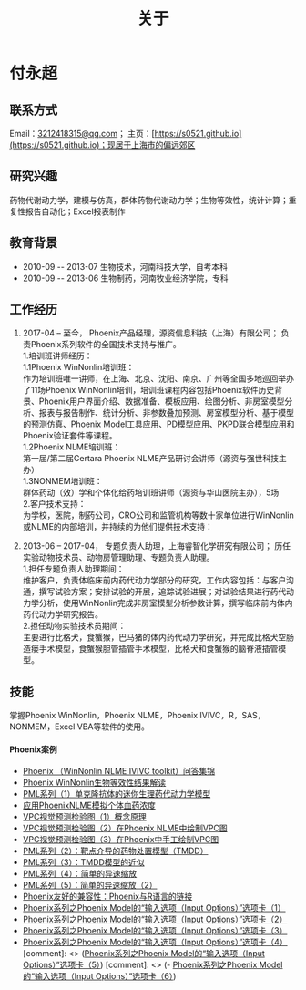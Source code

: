 ﻿---
title: "关于"
slug: "cn/vitae"
---

# 付永超

## 联系方式
Email：3212418315@qq.com；
主页：[https://s0521.github.io](https://s0521.github.io)；现居于上海市的偏远郊区

## 研究兴趣
药物代谢动力学，建模与仿真，群体药物代谢动力学；生物等效性，统计计算；重复性报告自动化；Excel报表制作

## 教育背景
* 2010-09 -- 2013-07
生物技术，河南科技大学，自考本科
* 2010-09 -- 2013-06
生物制药，河南牧业经济学院，专科

## 工作经历
1. 2017-04 – 至今，
Phoenix产品经理，源资信息科技（上海）有限公司；
负责Phoenix系列软件的全国技术支持与推广。  
1.培训班讲师经历：  
1.1Phoenix WinNonlin培训班：  
作为培训班唯一讲师，在上海、北京、沈阳、南京、广州等全国多地巡回举办了11场Phoenix WinNonlin培训，培训班课程内容包括Phoenix软件历史背景、Phoenix用户界面介绍、数据准备、模板应用、绘图分析、非房室模型分析、报表与报告制作、统计分析、非参数叠加预测、房室模型分析、基于模型的预测仿真、Phoenix Model工具应用、PD模型应用、PKPD联合模型应用和Phoenix验证套件等课程。  
1.2Phoenix NLME培训班：  
第一届/第二届Certara Phoenix NLME产品研讨会讲师（源资与强世科技主办）  
1.3NONMEM培训班：  
群体药动（效）学和个体化给药培训班讲师（源资与华山医院主办），5场  
2.客户技术支持：  
为学校，医院，制药公司，CRO公司和监管机构等数十家单位进行WinNonlin或NLME的内部培训，并持续的为他们提供技术支持：

2. 2013-06 – 2017-04，
专题负责人助理，上海睿智化学研究有限公司；
历任实验动物技术员、动物房管理助理、专题负责人助理。  
1.担任专题负责人助理期间：  
维护客户，负责体临床前内药代动力学部分的研究，工作内容包括：与客户沟通，撰写试验方案；安排试验的开展，追踪试验进展；对试验结果进行药代动力学分析，使用WinNonlin完成非房室模型分析参数计算，撰写临床前内体内药代动力学研究报告。  
2.担任动物实验技术员期间：  
主要进行比格犬，食蟹猴，巴马猪的体内药代动力学研究，并完成比格犬空肠造瘘手术模型，食蟹猴胆管插管手术模型，比格犬和食蟹猴的脑脊液插管模型。

## 技能
掌握Phoenix WinNonlin，Phoenix NLME，Phoenix IVIVC，R，SAS，NONMEM，Excel VBA等软件的使用。

#### Phoenix案例
- [Phoenix （WinNonlin NLME IVIVC toolkit）问答集锦](http://www.tri-ibiotech.com.cn/Appofcase/n607.html)
- [Phoenix WinNonlin生物等效性结果解读](http://www.tri-ibiotech.com.cn/Appofcase/n683.html)
- [PML系列（1）单克隆抗体的迷你生理药代动力学模型](http://www.tri-ibiotech.com.cn/Appofcase/n691.html)
- [应用PhoenixNLME模拟个体血药浓度](http://www.tri-ibiotech.com.cn/Appofcase/n770.html)
- [VPC视觉预测检验图（1）概念原理](http://www.tri-ibiotech.com.cn/Appofcase/n737.html)
- [VPC视觉预测检验图（2）在Phoenix NLME中绘制VPC图](http://www.tri-ibiotech.com.cn/Appofcase/n738.html)
- [VPC视觉预测检验图（3）在Phoenix中手工绘制VPC图](http://www.tri-ibiotech.com.cn/Appofcase/n796.html)
- [PML系列（2）：靶点介导的药物处置模型（TMDD）](http://www.tri-ibiotech.com.cn/Appofcase/n700.html)
- [PML系列（3）：TMDD模型的近似](http://www.tri-ibiotech.com.cn/Appofcase/n707.html)
- [PML系列（4）：简单的异速缩放](http://www.tri-ibiotech.com.cn/Appofcase/n813.html)
- [PML系列（5）：简单的异速缩放（2）](http://www.tri-ibiotech.com.cn/Appofcase/n840.html)
- [Phoenix友好的兼容性：Phoenix与R语言的链接](http://www.tri-ibiotech.com.cn/Appofcase/n797.html)
- [Phoenix系列之Phoenix Model的“输入选项（Input Options）”选项卡（1）](http://www.tri-ibiotech.com.cn/Appofcase/n886.html)
- [Phoenix系列之Phoenix Model的“输入选项（Input Options）”选项卡（2）](http://www.tri-ibiotech.com.cn/Appofcase/n887.html)
- [Phoenix系列之Phoenix Model的“输入选项（Input Options）”选项卡（3）](http://www.tri-ibiotech.com.cn/Appofcase/n888.html)
- [Phoenix系列之Phoenix Model的“输入选项（Input Options）”选项卡（4）](http://www.tri-ibiotech.com.cn/Appofcase/n889.html)
[comment]: <> ([Phoenix系列之Phoenix Model的“输入选项（Input Options）”选项卡（5）]())
[comment]: <> (- [Phoenix系列之Phoenix Model的“输入选项（Input Options）”选项卡（6）]())



